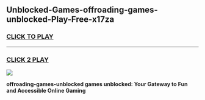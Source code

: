 
## Unblocked-Games-offroading-games-unblocked-Play-Free-x17za
<h3>
<a href="https://premium76.site?title=offroading-games-unblocked&ref=20A">CLICK TO PLAY</a></h3>
<hr>

<h3>
<a href="https://premium76.site?title=offroading-games-unblocked&ref=20A">CLICK 2 PLAY</a>
  
</h3>

<a href="https://premium76.site?title=offroading-games-unblocked&ref=20A"><img src="https://clearcache.store/games.png"></a>


**offroading-games-unblocked games unblocked: Your Gateway to Fun and Accessible Online Gaming**

